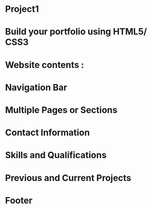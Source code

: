 # Project1
# Build your portfolio using HTML5/ CSS3
# Website contents :
# Navigation Bar
# Multiple Pages or Sections
# Contact Information
# Skills and Qualifications 
# Previous and Current Projects
# Footer